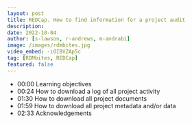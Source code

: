 ```yaml
---
layout: post
title: REDCap. How to find information for a project audit
description: 
date: 2022-10-04
author: [s-lawson, r-andrews, m-andrabi]
image: /images/rdmbites.jpg
video_embed: -iOIBVZAp5c
tag: [RDMbites, REDCap]
featured: false
---
```


- 00:00 Learning objectives
- 00:24 How to download a log of all project activity
- 01:30 How to download all project documents
- 01:59 How to download all project metadata and/or data 
- 02:33 Acknowledgements
